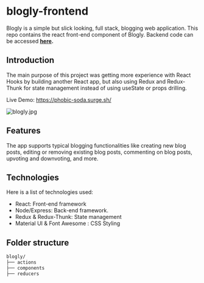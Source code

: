 # blogly-frontend

Blogly is a simple but slick looking, full stack, blogging web application. This repo contains the react front-end component of Blogly. Backend code can be accessed **[here](https://github.com/alexgenc/blogly-backend).**

## Introduction 

The main purpose of this project was getting more experience with React Hooks by building another React app, but also using Redux and Redux-Thunk for state management instead of using useState or props drilling.

Live Demo: https://phobic-soda.surge.sh/

![blogly.jpg](https://i.postimg.cc/3R7km7P3/Blogly.jpg)

## Features

The app supports typical blogging functionalities like creating new blog posts, editing or removing existing blog posts, commenting on blog posts, upvoting and downvoting, and more.

## Technologies

Here is a list of technologies used:

- React: Front-end framework
- Node/Express: Back-end framework. 
- Redux & Redux-Thunk: State management
- Material UI & Font Awesome : CSS Styling

## Folder structure

```sh
blogly/
├── actions  
├── components
├── reducers
```
